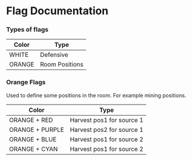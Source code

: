 # Flag Documentation

### Types of flags

| Color  | Type |
| ------------- | ------------- |
| WHITE  | Defensive  |
| ORANGE  | Room Positions |

### Orange Flags

Used to define some positions in the room. For example mining positions.

| Color  | Type |
| ------------- | ------------- |
| ORANGE + RED  | Harvest pos1 for source 1  |
| ORANGE + PURPLE | Harvest pos2 for source 1 |
| ORANGE + BLUE | Harvest pos1 for source 2 |
| ORANGE + CYAN | Harvest pos1 for source 2 |
